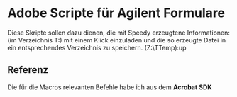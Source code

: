 # Adobe Scripte für Agilent Formulare

Diese Skripte sollen dazu dienen, die mit Speedy erzeugtene Informationen:
(im Verzeichnis T:\)
mit einem Klick einzuladen und die so erzeugte Datei
in ein entsprechendes Verzeichnis zu speichern.
(Z:\TTemp\):up

## Referenz
Die für die Macros relevanten Befehle habe ich aus dem 
**Acrobat SDK**

